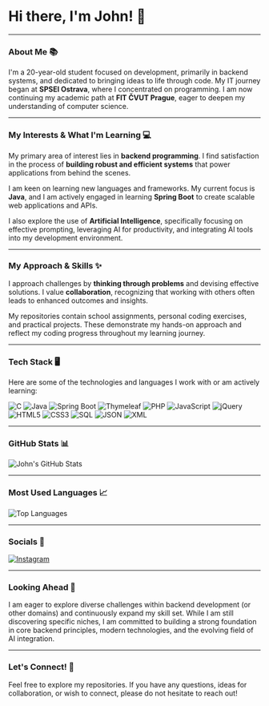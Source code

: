 # Hi there, I'm John! 👋

---

### About Me 📚

I'm a 20-year-old student focused on development, primarily in backend systems, and dedicated to bringing ideas to life through code. My IT journey began at **SPSEI Ostrava**, where I concentrated on programming. I am now continuing my academic path at **FIT ČVUT Prague**, eager to deepen my understanding of computer science.

---

### My Interests & What I'm Learning 💻

My primary area of interest lies in **backend programming**. I find satisfaction in the process of **building robust and efficient systems** that power applications from behind the scenes.

I am keen on learning new languages and frameworks. My current focus is **Java**, and I am actively engaged in learning **Spring Boot** to create scalable web applications and APIs.

I also explore the use of **Artificial Intelligence**, specifically focusing on effective prompting, leveraging AI for productivity, and integrating AI tools into my development environment.

---

### My Approach & Skills ✨

I approach challenges by **thinking through problems** and devising effective solutions. I value **collaboration**, recognizing that working with others often leads to enhanced outcomes and insights.

My repositories contain school assignments, personal coding exercises, and practical projects. These demonstrate my hands-on approach and reflect my coding progress throughout my learning journey.

---

### Tech Stack 🖥️

Here are some of the technologies and languages I work with or am actively learning:

![C](https://img.shields.io/badge/C-00599C?style=for-the-badge&logo=c&logoColor=white)
![Java](https://img.shields.io/badge/Java-ED8B00?style=for-the-badge&logo=openjdk&logoColor=white)
![Spring Boot](https://img.shields.io/badge/Spring_Boot-6DB33F?style=for-the-badge&logo=spring-boot&logoColor=white)
![Thymeleaf](https://img.shields.io/badge/Thymeleaf-005F0F?style=for-the-badge&logo=thymeleaf&logoColor=white)
![PHP](https://img.shields.io/badge/PHP-777BB4?style=for-the-badge&logo=php&logoColor=white)
![JavaScript](https://img.shields.io/badge/JavaScript-F7DF1E?style=for-the-badge&logo=javascript&logoColor=black)
![jQuery](https://img.shields.io/badge/jQuery-0769AD?style=for-the-badge&logo=jquery&logoColor=white)
![HTML5](https://img.shields.io/badge/HTML5-E34F26?style=for-the-badge&logo=html5&logoColor=white)
![CSS3](https://img.shields.io/badge/CSS3-1572B6?style=for-the-badge&logo=css3&logoColor=white)
![SQL](https://img.shields.io/badge/SQL-336791?style=for-the-badge&logo=postgresql&logoColor=white)
![JSON](https://img.shields.io/badge/JSON-000000?style=for-the-badge&logo=json&logoColor=white)
![XML](https://img.shields.io/badge/XML-FF6600?style=for-the-badge&logo=xml&logoColor=white)

---

### GitHub Stats 📊

<!--
You can use a tool like 'GitHub Readme Stats' by @anuraghazra
to dynamically generate these. For now, this is a placeholder.
Example: https://github.com/anuraghazra/github-readme-stats
-->

![John's GitHub Stats](https://github-readme-stats.vercel.app/api?username=your-github-username&show_icons=true&theme=dark&hide_border=true&count_private=true)

---

### Most Used Languages 📈

<!--
This can also be dynamically generated using 'GitHub Readme Stats'.
Example: https://github-readme-stats.vercel.app/api/top-langs/?username=your-github-username&layout=compact&theme=dark&hide_border=true
-->

![Top Languages](https://github-readme-stats.vercel.app/api/top-langs/?username=your-github-username&layout=compact&theme=dark&hide_border=true)

---

### Socials 🔗

[![Instagram](https://img.shields.io/badge/Instagram-%23E4405F.svg?style=for-the-badge&logo=Instagram&logoColor=white)](https://instagram.com/your_instagram_handle)

---

### Looking Ahead 🚀

I am eager to explore diverse challenges within backend development (or other domains) and continuously expand my skill set. While I am still discovering specific niches, I am committed to building a strong foundation in core backend principles, modern technologies, and the evolving field of AI integration.

---

### Let's Connect! 🤝

Feel free to explore my repositories. If you have any questions, ideas for collaboration, or wish to connect, please do not hesitate to reach out!
